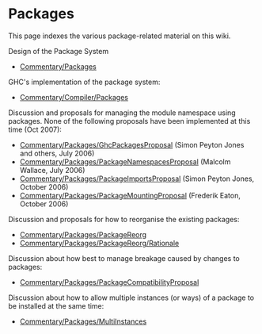 # Packages



This page indexes the various package-related material on this wiki.



Design of the Package System


- [Commentary/Packages](commentary/packages)


GHC's implementation of the package system:


- [Commentary/Compiler/Packages](commentary/compiler/packages)


Discussion and proposals for managing the module namespace using packages.  None of the following proposals have been implemented at this time (Oct 2007):


- [Commentary/Packages/GhcPackagesProposal](commentary/packages/ghc-packages-proposal) (Simon Peyton Jones and others, July 2006)
- [Commentary/Packages/PackageNamespacesProposal](commentary/packages/package-namespaces-proposal) (Malcolm Wallace, July 2006)
- [Commentary/Packages/PackageImportsProposal](commentary/packages/package-imports-proposal) (Simon Peyton Jones, October 2006)
- [Commentary/Packages/PackageMountingProposal](commentary/packages/package-mounting-proposal) (Frederik Eaton, October 2006)


Discussion and proposals for how to reorganise the existing packages:


- [Commentary/Packages/PackageReorg](commentary/packages/package-reorg)
- [Commentary/Packages/PackageReorg/Rationale](commentary/packages/package-reorg/rationale)


Discussion about how best to manage breakage caused by changes to packages:


- [Commentary/Packages/PackageCompatibilityProposal](commentary/packages/package-compatibility-proposal)


Discussion about how to allow multiple instances (or ways) of a package to be installed at the same time:


- [Commentary/Packages/MultiInstances](commentary/packages/multi-instances)
